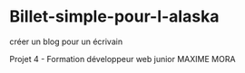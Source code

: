 # Billet-simple-pour-l-alaska
créer un blog pour un écrivain

Projet 4 - Formation développeur web junior
MAXIME MORA
